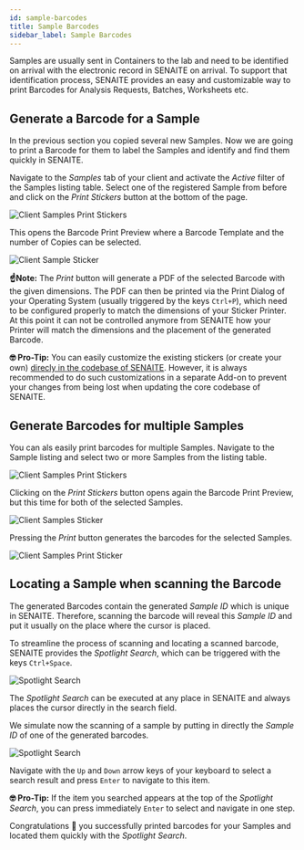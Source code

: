 ```yaml
---
id: sample-barcodes
title: Sample Barcodes
sidebar_label: Sample Barcodes
---
```


Samples are usually sent in Containers to the lab and need to be identified on
arrival with the electronic record in SENAITE on arrival. To support that
identification process, SENAITE provides an easy and customizable way to print
Barcodes for Analysis Requests, Batches, Worksheets etc.


## Generate a Barcode for a Sample

In the previous section you copied several new Samples. Now we are going to
print a Barcode for them to label the Samples and identify and find them quickly
in SENAITE.

Navigate to the *Samples* tab of your client and activate the *Active* filter of
the Samples listing table. Select one of the registered Sample from before and
click on the *Print Stickers* button at the bottom of the page.

![Client Samples Print Stickers](/screenshots/client_samples_listing_print_stickers.png "Client Samples Print Stickers")

This opens the Barcode Print Preview where a Barcode Template and the number of
Copies can be selected.

![Client Sample Sticker](/screenshots/client_sample_sticker.png "Client Sample Sticker")

**☝️Note:**
The *Print* button will generate a PDF of the selected Barcode with the given
dimensions. The PDF can then be printed via the Print Dialog of your Operating
System (usually triggered by the keys `Ctrl+P`), which need to be configured
properly to match the dimensions of your Sticker Printer.
At this point it can not be controlled anymore from SENAITE how your Printer
will match the dimensions and the placement of the generated Barcode.

**🤓 Pro-Tip:**
You can easily customize the existing stickers (or create your own) [direcly in
the codebase of SENAITE][SENAITE_stickers]. However, it is always recommended to
do such customizations in a separate Add-on to prevent your changes from being
lost when updating the core codebase of SENAITE.

[SENAITE_stickers]:  https://github.com/senaite/senaite.core/tree/master/bika/lims/browser/templates/stickers


## Generate Barcodes for multiple Samples

You can als easily print barcodes for multiple Samples. Navigate to the Sample
listing and select two or more Samples from the listing table.

![Client Samples Print Stickers](/screenshots/client_samples_listing_print_stickers2.png "Client Samples Print Stickers")

Clicking on the *Print Stickers* button opens again the Barcode Print Preview,
but this time for both of the selected Samples.

![Client Samples Sticker](/screenshots/client_samples_sticker.png "Client Samples Sticker")

Pressing the *Print* button generates the barcodes for the selected Samples.

![Client Samples Print Sticker](/screenshots/client_samples_print_stickers.png "Client Samples Print Stickers")


## Locating a Sample when scanning the Barcode

The generated Barcodes contain the generated *Sample ID* which is unique in
SENAITE. Therefore, scanning the barcode will reveal this *Sample ID* and put it
usually on the place where the cursor is placed.

To streamline the process of scanning and locating a scanned barcode, SENAITE
provides the *Spotlight Search*, which can be triggered with the keys `Ctrl+Space`.

![Spotlight Search](/screenshots/senaite_spotlight_search.png "Spotlight Search")

The *Spotlight Search* can be executed at any place in SENAITE and always places
the cursor directly in the search field.

We simulate now the scanning of a sample by putting in directly the *Sample ID*
of one of the generated barcodes.

![Spotlight Search](/screenshots/senaite_spotlight_search_barcode.png "Spotlight Search")

Navigate with the `Up` and `Down` arrow keys of your keyboard to select a
search result and press `Enter` to navigate to this item.

**🤓 Pro-Tip:**
If the item you searched appears at the top of the *Spotlight Search*, you can
press immediately `Enter` to select and navigate in one step.


Congratulations 🙌 you successfully printed barcodes for your Samples and
located them quickly with the *Spotlight Search*.
